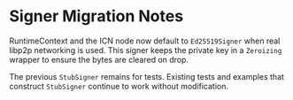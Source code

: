 # Signer Migration Notes

RuntimeContext and the ICN node now default to `Ed25519Signer` when real libp2p networking is used. This signer keeps the private key in a `Zeroizing` wrapper to ensure the bytes are cleared on drop.

The previous `StubSigner` remains for tests. Existing tests and examples that construct `StubSigner` continue to work without modification.
